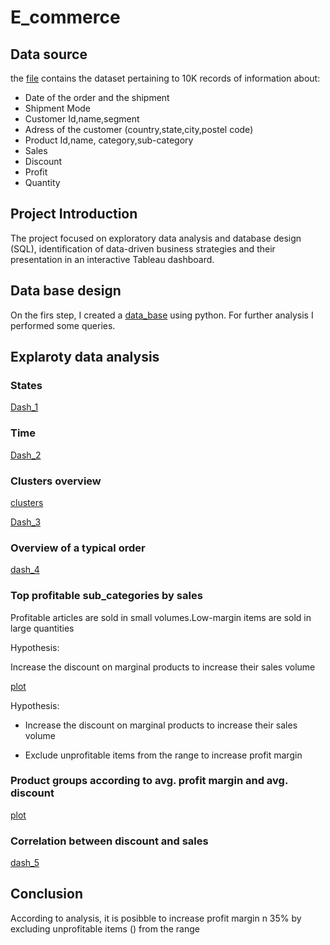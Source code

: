 # E_commerce


## Data source

the [file](https://drive.google.com/file/d/1j3BVqD5_KDfvXdljnZ7beV-G-FVS8df5/view) contains the dataset pertaining to 10K records of information about:
* Date of the order and the shipment 
* Shipment Mode
* Customer Id,name,segment
* Adress of the customer (country,state,city,postel code)
* Product Id,name, category,sub-category
* Sales
* Discount
* Profit
* Quantity
  
## Project Introduction

The project focused on exploratory data analysis and database design (SQL), identification of data-driven business strategies and their presentation in an  interactive Tableau dashboard.

## Data base design 

On the firs step, I created a  [data_base](https://github.com/YanaOrf/E_commerce/blob/main/E-commerce.ipynb) using python. For further analysis I performed some queries. 








## Explaroty data analysis 





### States 
[Dash_1](https://public.tableau.com/views/E-CommerceDashboard1/Overview?:language=en-GB&:display_count=n&:origin=viz_share_link)

### Time
[Dash_2](https://public.tableau.com/views/E-CommerceDashboard2/Customers?:language=en-GB&:display_count=n&:origin=viz_share_link)


### Clusters overview 


[clusters](https://github.com/YanaOrf/E_commerce/blob/main/scatter_hue.png)


[Dash_3](https://public.tableau.com/views/Overviewoftheclusters/Overviewoftheclusters?:language=en-GB&:display_count=n&:origin=viz_share_link)

### Overview of a typical order

[dash_4](https://public.tableau.com/views/Overviewofatypicalorder/Typicalorderoverview?:language=en-GB&:display_count=n&:origin=viz_share_link)

### Top profitable sub_categories by sales

Profitable articles are sold in small volumes.Low-margin items are sold in large quantities 

Hypothesis:

Increase the discount on marginal products to increase their sales volume

[plot](https://public.tableau.com/views/Topprofitablesub_categoriesbysales/Topprofitablesub_categoriesbysales?:language=en-GB&publish=yes&:display_count=n&:origin=viz_share_link)

Hypothesis:

* Increase the discount on marginal products to increase their sales volume

* Exclude unprofitable items from the range to increase profit margin

### Product groups according to avg. profit margin and avg. discount 

[plot](https://public.tableau.com/views/E-Commerce_16711952726490/MarginDicscount_3?:language=en-GB&:display_count=n&:origin=viz_share_link)

### Correlation between discount and sales
[dash_5](https://public.tableau.com/views/Correlationbetweendiscountsales/discountandsales?:language=en-GB&:display_count=n&:origin=viz_share_link)

## Conclusion  

According to analysis, it is posibble to increase profit margin n 35% by excluding unprofitable items () from the range


